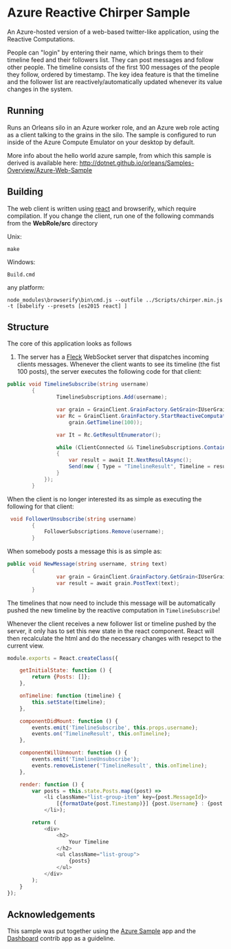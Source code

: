 # Azure Reactive Chirper Sample #

An Azure-hosted version of a web-based twitter-like application, using the Reactive Computations.

People can "login" by entering their name, which brings them to their timeline feed and their followers list.
They can post messages and follow other people. The timeline consists of the first 100 messages of the people they follow, ordered by timestamp.
The key idea feature is that the timeline and the follower list are reactively/automatically updated whenever its value changes in the system.




## Running ##
Runs an Orleans silo in an Azure worker role, and an Azure web role acting as a client talking to the grains in the silo.
The sample is configured to run inside of the Azure Compute Emulator on your desktop by default.

More info about the hello world azure sample, from which this sample is derived is available here:
http://dotnet.github.io/orleans/Samples-Overview/Azure-Web-Sample


## Building ##
The web client is written using [react](https://facebook.github.io/react/) and browserify, which require compilation.
If you change the client, run one of the following commands from the **WebRole/src** directory

Unix:

`` make ``

Windows:

`` Build.cmd ``

any platform:

``node_modules\browserify\bin\cmd.js --outfile ../Scripts/chirper.min.js -t [babelify --presets [es2015 react] ]``

## Structure ##
The core of this application looks as follows

1) The server has a [Fleck](https://www.nuget.org/packages/Fleck/) WebSocket server that dispatches incoming clients messages. Whenever the client wants to see its timeline (the fist 100 posts), the server executes the following code for that client:

````c#
public void TimelineSubscribe(string username)
        {
                TimelineSubscriptions.Add(username);

                var grain = GrainClient.GrainFactory.GetGrain<IUserGrain>(username);
                var Rc = GrainClient.GrainFactory.StartReactiveComputation(() =>
                    grain.GetTimeline(100));

                var It = Rc.GetResultEnumerator();

                while (ClientConnected && TimelineSubscriptions.Contains(username))
                {
                    var result = await It.NextResultAsync();
                    Send(new { Type = "TimelineResult", Timeline = result });
                }
            });
        }
`````

When the client is no longer interested its as simple as executing the following for that client:

````c#
 void FollowerUnsubscribe(string username)
        {
            FollowerSubscriptions.Remove(username);
        }
`````

When somebody posts a message this is as simple as:
````c#
public void NewMessage(string username, string text)
        {
                var grain = GrainClient.GrainFactory.GetGrain<IUserGrain>(username);
                var result = await grain.PostText(text);
        }
````

The timelines that now need to include this message will be automatically pushed the new timeline by the reactive computation in ``TimelineSubscribe``!



Whenever the client receives a new follower list or timeline pushed by the server, it only has to set this new state in the react component.
React will then recalculate the html and do the necessary changes with resepct to the current view.
````javascript
module.exports = React.createClass({

    getInitialState: function () {
        return {Posts: []};
    },

    onTimeline: function (timeline) {
        this.setState(timeline);
    },

    componentDidMount: function () {
        events.emit('TimelineSubscribe', this.props.username);
        events.on('TimelineResult', this.onTimeline);
    },

    componentWillUnmount: function () {
        events.emit('TimelineUnsubscribe');
        events.removeListener('TimelineResult', this.onTimeline);
    },

    render: function () {
        var posts = this.state.Posts.map((post) =>
            <li className="list-group-item" key={post.MessageId}>
                [{formatDate(post.Timestamp)}] {post.Username} : {post.Text}
            </li>);

        return (
            <div>
                <h2>
                    Your Timeline
                </h2>
                <ul className="list-group">
                    {posts}
                </ul>
            </div>
        );
    }
});
````

## Acknowledgements ##
This sample was put together using the [Azure Sample](http://dotnet.github.io/orleans/Samples-Overview/Azure-Web-Sample) app and the [Dashboard](https://github.com/OrleansContrib/OrleansDashboard) contrib app as a guideline.